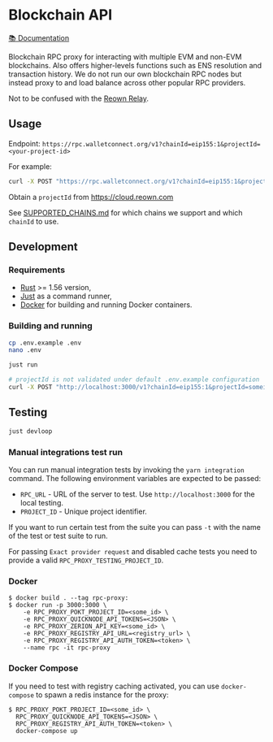 # Blockchain API

[📚 Documentation](https://docs.reown.com/cloud/blockchain-api)

Blockchain RPC proxy for interacting with multiple EVM and non-EVM blockchains. Also offers higher-levels functions such as ENS resolution and transaction history. We do not run our own blockchain RPC nodes but instead proxy to and load balance across other popular RPC providers.

Not to be confused with the [Reown Relay](https://docs.reown.com/cloud/relay).

## Usage

Endpoint: `https://rpc.walletconnect.org/v1?chainId=eip155:1&projectId=<your-project-id>`

For example:

```bash
curl -X POST "https://rpc.walletconnect.org/v1?chainId=eip155:1&projectId=<your-project-id>" --data '{"id":"1","jsonrpc":"2.0","method":"eth_chainId","params":[]}'
```

Obtain a `projectId` from <https://cloud.reown.com>

See [SUPPORTED_CHAINS.md](./SUPPORTED_CHAINS.md) for which chains we support and which `chainId` to use.

## Development

### Requirements

- [Rust](https://www.rust-lang.org/tools/install) >= 1.56 version,
- [Just](https://github.com/casey/just#packages) as a command runner,
- [Docker](https://www.docker.com/) for building and running Docker containers.

### Building and running

```bash
cp .env.example .env
nano .env
```

```bash
just run
```

```bash
# projectId is not validated under default .env.example configuration
curl -X POST "http://localhost:3000/v1?chainId=eip155:1&projectId=someid" --data '{"id":"1","jsonrpc":"2.0","method":"eth_chainId","params":[]}'
```

## Testing

```bash
just devloop
```

### Manual integrations test run

You can run manual integration tests by invoking the `yarn integration` command. 
The following environment variables are expected to be passed:

* `RPC_URL` - URL of the server to test. Use `http://localhost:3000` for the local testing.
* `PROJECT_ID` - Unique project identifier.

If you want to run certain test from the suite you can pass `-t` with the name of the
test or test suite to run.

For passing `Exact provider request` and disabled cache tests you need to provide a valid `RPC_PROXY_TESTING_PROJECT_ID`.

### Docker

```console
$ docker build . --tag rpc-proxy:
$ docker run -p 3000:3000 \
    -e RPC_PROXY_POKT_PROJECT_ID=<some_id> \
    -e RPC_PROXY_QUICKNODE_API_TOKENS=<JSON> \
    -e RPC_PROXY_ZERION_API_KEY=<some_id> \
    -e RPC_PROXY_REGISTRY_API_URL=<registry_url> \
    -e RPC_PROXY_REGISTRY_API_AUTH_TOKEN=<token> \
    --name rpc -it rpc-proxy
```

### Docker Compose

If you need to test with registry caching activated, you can use `docker-compose` to spawn a redis instance for the proxy:

```console
$ RPC_PROXY_POKT_PROJECT_ID=<some_id> \
  RPC_PROXY_QUICKNODE_API_TOKENS=<JSON> \
  RPC_PROXY_REGISTRY_API_AUTH_TOKEN=<token> \
  docker-compose up
```
